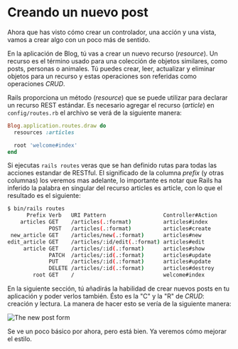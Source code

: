 Creando un nuevo post
=====================

Ahora que has visto cómo crear un controlador, una acción y una vista, vamos a crear
algo con un poco más de sentido.

En la aplicación de Blog, tú vas a crear un nuevo recurso (_resource_). Un recurso
es el término usado para una colección de objetos similares, como posts, personas o
animales. Tú puedes crear, leer, actualizar y eliminar objetos para un recurso
y estas operaciones son referidas como operaciones _CRUD_.

Rails proporciona un método (_resource_) que se puede utilizar para declarar un recurso REST estándar.
Es necesario agregar el recurso (_article_) en `config/routes.rb` el archivo se verá de la siguiente manera:

```ruby
Blog.application.routes.draw do
  resources :articles

  root 'welcome#index'
end
```
Si ejecutas `rails routes` veras que se han definido rutas para todas las acciones estandar de RESTful.
El significado de la columna _prefix_ (y otras columnas) los veremos mas adelante, lo importante es notar
que Rails ha inferido la palabra en singular del recurso articles es article, con lo que el resultado es el siguiente:

```bash
$ bin/rails routes
      Prefix Verb   URI Pattern                  Controller#Action
    articles GET    /articles(.:format)          articles#index
             POST   /articles(.:format)          articles#create
 new_article GET    /articles/new(.:format)      articles#new
edit_article GET    /articles/:id/edit(.:format) articles#edit
     article GET    /articles/:id(.:format)      articles#show
             PATCH  /articles/:id(.:format)      articles#update
             PUT    /articles/:id(.:format)      articles#update
             DELETE /articles/:id(.:format)      articles#destroy
        root GET    /                            welcome#index
```

En la siguiente sección, tú añadirás la habilidad de crear nuevos posts en tu aplicación
y poder verlos también. Ésto es la "C" y la "R" de _CRUD_: creación y lectura. La manera
de hacer esto se vería de la siguiente manera:

![The new post form](http://guides.rubyonrails.org/images/getting_started/new_article.png)

Se ve un poco básico por ahora, pero está bien. Ya veremos cómo mejorar el estilo.

